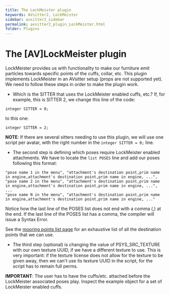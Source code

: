```yaml
---
title: The LockMeister plugin
keywords: AVsitter2, LockMeister
sidebar: avsitter2_sidebar
permalink: avsitter2_plugin_LockMeister.html
folder: Plugins
---
```


# The [AV]LockMeister plugin

LockMeister provides us with functionality to make our furniture emit particles towards specific points of the cuffs, collar, etc. This plugin implements LockMeister in an AVsitter setup (props are not supported yet). We need to follow these steps in order to make the plugin work.

- Which is the SITTER that uses the LockMeister enabled cuffs, etc.? If, for example, this is SITTER 2, we change this line of the code:

```
integer SITTER = 0;
```

to this one:

```
integer SITTER = 2;
```

**NOTE**: If there are several sitters needing to use this plugin, we will use one script per avatar, with the right number in the `integer SITTER = 0;` line.

- The second step is defining which poses require LockMeister enabled attachments. We have to locate the `list POSES` line and add our poses following this format:

```
"pose name 1 in the menu", "attachment's destination point,prim name in engine,attachment's destination point,prim name in engine, ...",
"pose name 2 in the menu", "attachment's destination point,prim name in engine,attachment's destination point,prim name in engine, ...",
...
"pose name N in the menu", "attachment's destination point,prim name in engine,attachment's destination point,prim name in engine, ..."
```

Notice how the last line of the POSES list does not end with a comma (,) at the end. If the last line of the POSES list has a comma, the compiler will issue a Syntax Error.

See the [mooring points list page](http://wiki.secondlife.com/wiki/LSL_Protocol/LockMeister_System#Complete_List_of_Mooring_Points) for an exhaustive list of all the destination points that we can use.

- The third step (optional) is changing the value of PSYS_SRC_TEXTURE with our own texture UUID, if we have a different texture to use. This is very important: if the texture license does not allow for the texture to be given away, then we can't use its texture UUID in the script, for the script has to remain full perms.

**IMPORTANT**: The user has to have the cuffs/etc. attached before the LockMeister associated poses play. Inspect the example object for a set of LockMeister enabled cuffs.

